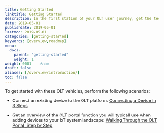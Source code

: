 ```yaml
---
title: Getting Started
linktitle: Getting Started
description: In the first station of your OLT user journey, get the technical understanding of the vehicles the OLT platform provides to get you to your IoT destination.
date: 2019-05-01
publishdate: 2019-05-01
lastmod: 2019-05-01
categories: [getting-started]
keywords: [overview,roadmap]
menu:
  docs:
    parent: "getting-started"
    weight: 1
weight: 0001	#rem
draft: false
aliases: [/overview/introduction/]
toc: false
---
```


To get started with these OLT vehicles, perform the following scenarios:

* Connect an existing device to the OLT platform: [Connecting a Device in 3 Steps](/getting-started/setting-up-getting-started/)
	
* Get an overview of the OLT portal function you will typicall use when adding devices to your IoT system landscape: [Walking Through the OLT Portal, Step by Step](/getting-started/connectivity-getting-started/)



